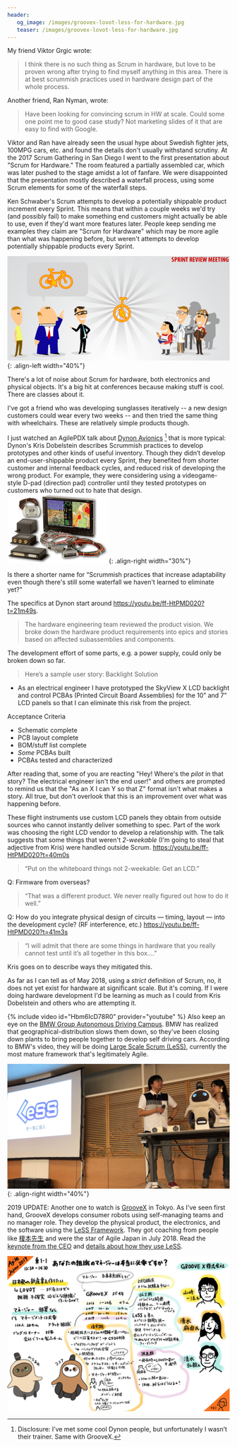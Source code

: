 ```yaml
---
header:
   og_image: /images/groovex-lovot-less-for-hardware.jpg
   teaser: /images/groovex-lovot-less-for-hardware.jpg
---
```


My friend Viktor Grgic wrote:
> I think there is no such thing as Scrum in hardware, but love to be proven wrong after trying to find myself anything in this area. There is at best scrummish practices used in hardware design part of the whole process.

Another friend, Ran Nyman, wrote:
> Have been looking for convincing scrum in HW at scale. Could some one point me to good case study? Not marketing slides of it that are easy to find with Google.

Viktor and Ran have already seen the usual hype about Swedish fighter jets, 100MPG cars, etc. and found the details don't usually withstand scrutiny.  At the 2017 Scrum Gathering in San Diego I went to the first presentation about "Scrum for Hardware." The room featured a partially assembled car, which was later pushed to the stage amidst a lot of fanfare.  We were disappointed that the presentation mostly described a waterfall process, using some Scrum elements for some of the waterfall steps.  

Ken Schwaber's Scrum attempts to develop a potentially shippable product increment every Sprint.  This means that within a couple weeks we'd try (and possibly fail) to make something end customers might actually be able to use, even if they'd want more features later.   People keep sending me examples they claim are "Scrum for Hardware" which may be more agile than what was happening before, but weren't attempts to develop potentially shippable products every Sprint.

![potentially shippable product increment](/assets/images/potentially-shippable-product-increment.png){: .align-left width="40%"}

There's a lot of noise about Scrum for hardware, both electronics and physical objects. It's a big hit at conferences because making stuff is cool.  There are classes about it.

I've got a friend who was developing sunglasses iteratively -- a new design customers could wear every two weeks -- and then tried the same thing with wheelchairs.  These are relatively simple products though.

I just watched an AgilePDX talk about [Dynon Avionics](http://www.dynonavionics.com) [^disclosure] that is more typical: Dynon's Kris Dobelstein describes Scrummish practices to develop prototypes and other kinds of useful inventory.  Though they didn’t develop an end-user-shippable product every Sprint, they benefited from shorter customer and internal feedback cycles, and reduced risk of developing the wrong product.  For example, they were considering using a videogame-style D-pad (direction pad) controller until they tested prototypes on customers who turned out to hate that design.
[![Dynon Avionics Scrum For Hardware](/images/dynon-avionics-scrum-for-hardware.jpg)](http://dynonstore.com){: .align-right width="30%"}

Is there a shorter name for “Scrummish practices that increase adaptability even though there's still some waterfall we haven't learned to eliminate yet?"

The specifics at Dynon start around <https://youtu.be/ff-HtPMD020?t=21m49s>.

> The hardware engineering team reviewed the product vision.  We broke down the hardware product requirements into epics and stories based on affected subassemblies and components.

The development effort of some parts, e.g. a power supply, could only be broken down so far.

> Here’s a sample user story: Backlight Solution
- As an electrical engineer I have prototyped the SkyView X LCD backlight and control PCBAs (Printed Circuit Board Assemblies) for the 10” and 7” LCD panels so that I can eliminate this risk from the project.
> 
Acceptance Criteria
- Schematic complete
- PCB layout complete
- BOM/stuff list complete
- *Some* PCBAs built
- PCBAs tested and characterized

After reading that, some of you are reacting "Hey! Where's the *pilot* in that story? The electrical engineer isn't the end user!" and others are prompted to remind us that the "As an X I can Y so that Z" format isn't what makes a story.  All true, but don't overlook that this is an improvement over what was happening before.

These flight instruments use custom LCD panels they obtain from outside sources who cannot instantly deliver something to spec.  Part of the work was choosing the right LCD vendor to develop a relationship with.  The talk suggests that some things that weren't *2-weekable* (I'm going to steal that adjective from Kris) were handled outside Scrum. <https://youtu.be/ff-HtPMD020?t=40m0s>
> “Put on the whiteboard things not 2-weekable: Get an LCD.”

Q: Firmware from overseas?
> “That was a different product.  We never really figured out how to do it well.”

Q: How do you integrate physical design of circuits — timing, layout — into the development cycle?  (RF interference, etc.) <https://youtu.be/ff-HtPMD020?t=41m3s>
> “I will admit that there are some things in hardware that you really cannot test until it’s all together in this box….”

Kris goes on to describe ways they mitigated this.

As far as I can tell as of May 2018, using a *strict* definition of Scrum, no, it does not yet exist for hardware at significant scale.  But it's coming.  If I were doing hardware development I'd be learning as much as I could from Kris Dobelstein and others who are attempting it.

{% include video id="Hbm6IcD78R0" provider="youtube" %}
Also keep an eye on the [BMW Group Autonomous Driving Campus](https://www.youtube.com/watch?v=Hbm6IcD78R0).  BMW has realized that geographical-distribution slows them down, so they've been  closing down plants to bring people together to develop self driving cars.  According to BMW's video, they will be doing [Large Scale Scrum (LeSS)](https://www.youtube.com/watch?v=cvz4364pC0g), currently the most mature framework that's legitimately Agile.

![GrooveX Lovot LeSS For Hardware](/images/groovex-lovot-less-for-hardware.jpg){: .align-right width="40%"}

2019 UPDATE: Another one to watch is [GrooveX](https://groove-x.com) in Tokyo.  As I've seen first hand, GrooveX develops consumer robots using self-managing teams and no manager role.  They develop the physical product, the electronics, and the software using the [LeSS Framework](https://less.works).  They got coaching from people like [榎本先生](https://www.odd-e.jp/team_02/) and were the star of Agile Japan in July 2018.  Read the [keynote from the CEO](https://www.agilejapan.org/2019/session/keynote-03_GROOVE.pdf) and [details about how they use LeSS](https://www.agilejapan.org/2019/session/east1-1_GXSM.pdf).

[![GrooveX Lovot Scrum For Hardware](/images/groovex-lovot-scrum-for-hardware.jpg)](https://twitter.com/nnnnnaaaaaaooo/status/1152476960762679297?s=20)

[^disclosure]: Disclosure: I’ve met some cool Dynon people, but unfortunately I wasn’t their trainer.  Same with GrooveX.

